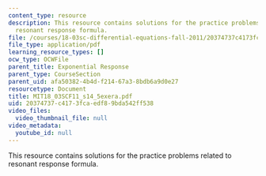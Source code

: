```yaml
---
content_type: resource
description: This resource contains solutions for the practice problems related to
  resonant response formula.
file: /courses/18-03sc-differential-equations-fall-2011/20374737c4173fcaedf89bda542ff538_MIT18_03SCF11_s14_5exera.pdf
file_type: application/pdf
learning_resource_types: []
ocw_type: OCWFile
parent_title: Exponential Response
parent_type: CourseSection
parent_uid: afa50382-4b4d-f214-67a3-8bdb6a9d0e27
resourcetype: Document
title: MIT18_03SCF11_s14_5exera.pdf
uid: 20374737-c417-3fca-edf8-9bda542ff538
video_files:
  video_thumbnail_file: null
video_metadata:
  youtube_id: null
---
```

This resource contains solutions for the practice problems related to resonant response formula.